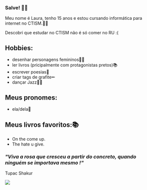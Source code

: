 ### Salve! 👋🏿

 
 
Meu nome é Laura, tenho 15 anos e estou cursando informática para internet no CTISM.🤝🏿 

Descobri que estudar no CTISM não é só comer no RU :(


## Hobbies:
* desenhar personagens femininos💅🏾
* ler livros (pricipalmente com protagonistas pretos)📚
* escrever poesias📓
* criar tags de grafite✏
* dançar Jazz💃🏿

## Meus pronomes:
* ela/dela💫

## Meus livros favoritos:📚
* On the come up.
* The hate u give.
  
### _"Viva a rosa que cresceu a partir do concreto, quando ninguém se importava mesmo !"_ ###              

 Tupac Shakur          

  ![ ](https://www.google.com/search?q=gif+will+smith+e+jazz&rlz=1C1GCEA_enBR1004BR1004&sxsrf=ALiCzsbLC-szGYFbfh3-za0D9NNO6Ini3g:1652833600824&tbm=isch&source=iu&ictx=1&vet=1&fir=O8R57YKGcjezmM%252Cl8k_djtlXVfPjM%252C_%253BM4-TrCMvGD6aMM%252C3q8tdiJveHGoxM%252C_%253B7yR4mAy7LgO0BM%252C6Yds02MpKtDNrM%252C_%253BuZjFerRAuzBykM%252CBAFXvhAkqaTrPM%252C_%253BzY-0afhKiW8JwM%252CrBSsUg7ga_5kWM%252C_%253BINP8SCF-E17vuM%252CkRhHBZIpDypKHM%252C_%253B3N5JEeD4OnZOQM%252CwnhZn_1iX1A41M%252C_%253B6R85R0nLjkMW0M%252CO6axSJQ-SHJXoM%252C_%253BD3l6EIbqPbPPMM%252CTfywdfaPpOWu4M%252C_%253Bn22aurJ5eNPOfM%252CBonM6onu2bObPM%252C_%253B9Yr217YKINCUhM%252CylV4wGy_HHvDUM%252C_%253BkGGD0LKB9x5XLM%252CZLlQzHaRjQXO4M%252C_&usg=AI4_-kRiMMWbyvTw2vdIUPeXV9rIIfsQbw&sa=X&sqi=2&ved=2ahUKEwiWiZn95Of3AhU4if0HHbbdB2AQ9QF6BAgEEAE#imgrc=O8R57YKGcjezmM.gif)